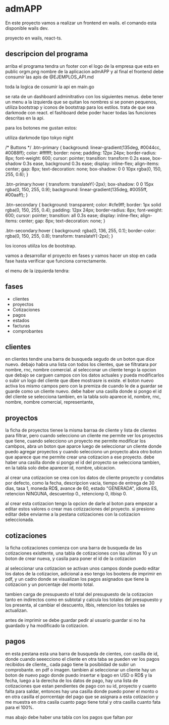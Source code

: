 # admAPP

En este proyecto vamos a realizar un frontend en wails. el comando esta disponible wails dev. 

proyecto en wails, react-ts.

## descripcion del programa

arriba el programa tendra un footer con el logo de la empresa que esta en public orgm.png nombre de la aplicacion admAPP y al final 
el frontend debe consumir las apis de @EJEMPLOS_API.md 

toda la logica de cosumir la api en main.go

se rata de un dashboard adminitrativo con los siguientes menus. debe tener un menu a la izquierda que se quitan los nombres si se ponen pequenos, utiliza bootstrap y iconos de bootstrap para los estilos. trata de que sea darkmode con react. el fashboard debe poder hacer todas las funciones descritas en la api.

para los botones me gustan estos:

utiliza darkmode tipo tokyo night

/* Buttons */
.btn-primary {
    background: linear-gradient(135deg, #0044cc, #0088ff);
    color: #ffffff;
    border: none;
    padding: 12px 24px;
    border-radius: 8px;
    font-weight: 600;
    cursor: pointer;
    transition: transform 0.2s ease, box-shadow 0.3s ease, background 0.3s ease;
    display: inline-flex;
    align-items: center;
    gap: 8px;
    text-decoration: none;
    box-shadow: 0 0 10px rgba(0, 150, 255, 0.6);
}

.btn-primary:hover {
    transform: translateY(-2px);
    box-shadow: 0 0 15px rgba(0, 150, 255, 0.9);
    background: linear-gradient(135deg, #0055ff, #00aaff);
}

.btn-secondary {
    background: transparent;
    color: #cfe9ff;
    border: 1px solid rgba(0, 150, 255, 0.4);
    padding: 12px 24px;
    border-radius: 8px;
    font-weight: 600;
    cursor: pointer;
    transition: all 0.3s ease;
    display: inline-flex;
    align-items: center;
    gap: 8px;
    text-decoration: none;
}

.btn-secondary:hover {
    background: rgba(0, 136, 255, 0.1);
    border-color: rgba(0, 150, 255, 0.8);
    transform: translateY(-2px);
}


los iconos utiilza los de bootstrap.

vamos a desarrollar el proyecto en fases y vamos hacer un stop en cada fase hasta verificar que funciona correctamente.

el menu de la izquierda tendra:

## fases

- clientes
- proyectos
- Cotizaciones
- pagos
- estados
- facturas
- comprobantes

## clientes

en clientes tendre una barra de busqueda segudo de un boton que dice nuevo.
debajo habra una lista con todos los clientes, que se filtratara por nombre, rnc, nombre comercial.
al selecconar un cliente tengo la opcion que debajo se carguen campos con los datos actuales y pueda modificarlos o subir un logo del cliente que dbee mostrasre is existe.
el boton nuevo activa los mismo campos pero con la premiza de cuando le de a guardar se guarde como un cliente nuevo. debe haber una casilla donde si pongo el id del cliente se selecciona tambien, en la tabla solo aparece id, nombre, rnc, nombre, nombre comercial, representante, 

## proyectos

la ficha de proyectos tienee la misma barraa de cliente y lista de clientes para filtrar, pero cuando selecciono un cliente me permite ver los proyectos que tiene, cuando selecciono un proyecto me permite modificar los cambpos, abra un boton que aparce luego de seleccionar un cliente donde puedo agregar proyectos y cuando selecciono un proyecto abra otro boton que aparece que me permite crear una cotizacion a ese proyecto. debe haber una casilla donde si pongo el id del proyecto se selecciona tambien, en la tabla solo debe aparecer id, nombre, ubicacion.

al crear una cotizacion se crea con los datos de cliente proyecto y condatos por defecto, como la fecha, descripcion vacia, tiempo de entrega de 30 dias, tasa 1, moneda RD$, avance de 60, estado "GENERADA", idioma ES, retencion NINGUNA, descuentop 0., retencionp 0, itbisp 0.

al crear esta cotizacion tengo la opcion de darle al boton para empezar a editar estos valores o crear mas cotizzaciones del proyecto. si presiono editar debe enviarme a la pestana cotizaciones con la cotizacion seleccionada.

## cotizaciones

la ficha cotizaciones comienza con una barra de busqueda de las cotizaciones existtente, una tabla de cotizaciones con las ultimas 10 y un boton de crear nueva, y casila para poner el id de la cotizacion

al seleccionar una cotizacion se activan unos campos donde puedo editar los datos de la cotizacion, adicional a eso tengo los bootens de imprimir en pdf, y un cadro donde se visualizan los pagos asignados que tiene la cotizacion y un porcentaje del monto total.

tambien carga de presupuesto el total del presupuesto de la cotizacion tanto en indirectos como en subtotal y calcula los totales del presupuesto y los presenta, al cambiar el descuento, itbis, retencion los totales se actualizan.

antes de imprimir se debe guardar pedir al usuario guardar si no ha guardado y ha modificado la cotizacion.


## pagos

en esta pestana esta una barra de busqueda de cientes, con casilla de id, donde cuando seeecciono el cliente en otra taba se pueden ver los pagos recibidos de cliente,, cada pago tiene la posibiidad de subir un comprobante. en pdf o imagen. tambien al seleccionar un cliente hay un boton de nuevo pago donde puedo insertar e lpago en USD o RD$ y la fecha, luego a la derecha de los datos de pago, hay una lista de cotizaciones que estan pendientes de pago con su id, proyecto y cuanto falta para saldar, entonces hay una casilla donde puedo poner el monto o en otra casilla el porrcentaje del pago que se asignara a esta cotizacion y me muestra en otra casila cuanto pago tiene total y otra casilla cuanto fata para el 100%.

mas abajo debe haber una tabla con los pagos que faltan por 

## 

